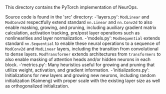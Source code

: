 This directory contains the PyTorch implementation of NeurOps. 

Source code is found in the 'src' directory:
-'layers.py': `ModLinear` and `ModConv2d` respectfully extend standard `nn.Linear` and `nn.Conv2d` to also enable masking, growing, and pruning, including auxiliary gradient matrix calculation, activation tracking, pre/post layer operations such as nonlinearities and layer normalization. 
-'models.py': `ModSequential` extends standard `nn.Sequential` to enable these neural operations to a sequence of `ModConv2d` and `ModLinear` layers, including the transition from convolutional to dense layers. `ModTransformer` extends architectures from `transformers` to also enable masking of attention heads and/or hidden neurons in each block.
-'metrics.py': Many heuristics useful for growing and pruning that utilize weight, activation, and gradient information.
-'initializations.py': Initializations for new layers and growing new neurons, including random initialization (Kaimeng) with proper scale with the existing layer size as well as orthogonalized initialization.
